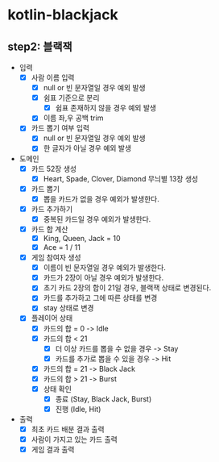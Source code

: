 # kotlin-blackjack

## step2: 블랙잭

- 입력
  - [x] 사람 이름 입력
    - [x] null or 빈 문자열일 경우 예외 발생
    - [x] 쉼표 기준으로 분리
      - [x] 쉼표 존재하지 않을 경우 예외 발생
    - [x] 이름 좌,우 공백 trim
  - [x] 카드 뽑기 여부 입력
    - [x] null or 빈 문자열일 경우 예외 발생
    - [x] 한 글자가 아닐 경우 예외 발생
- 도메인
  - [x] 카드 52장 생성
    - [x] Heart, Spade, Clover, Diamond 무늬별 13장 생성
  - [x] 카드 뽑기
    - [x] 뽑을 카드가 없을 경우 예외가 발생한다.
  - [x] 카드 추가하기
    - [x] 중복된 카드일 경우 예외가 발생한다. 
  - [x] 카드 합 계산
    - [x] King, Queen, Jack = 10
    - [x] Ace = 1 / 11
  - [x] 게임 참여자 생성
    - [x] 이름이 빈 문자열일 경우 예외가 발생한다.
    - [x] 카드가 2장이 아닐 경우 예외가 발생한다.
    - [x] 초기 카드 2장의 합이 21일 경우, 블랙잭 상태로 변경된다.  
    - [x] 카드를 추가하고 그에 따른 상태를 변경
    - [x] stay 상태로 변경
  - [x] 플레이어 상태
    - [x] 카드의 합 = 0 -> Idle 
    - [x] 카드의 합 < 21
      - [x] 더 이상 카드를 뽑을 수 없을 경우 -> Stay
      - [x] 카드를 추가로 뽑을 수 있을 경우 -> Hit
    - [x] 카드의 합 = 21 -> Black Jack
    - [x] 카드의 합 > 21 -> Burst
    - [x] 상태 확인
      - [x] 종료 (Stay, Black Jack, Burst)
      - [x] 진행 (Idle, Hit)
    
- 출력
  - [x] 최초 카드 배분 결과 출력
  - [x] 사람이 가지고 있는 카드 출력
  - [x] 게임 결과 출력